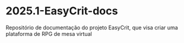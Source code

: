 # 2025.1-EasyCrit-docs
Repositório de documentação do projeto EasyCrit, que visa criar uma plataforma de RPG de mesa virtual

